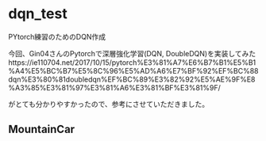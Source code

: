 # dqn_test
PYtorch練習のためのDQN作成

今回、Gin04さんのPytorchで深層強化学習(DQN, DoubleDQN)を実装してみたhttps://ie110704.net/2017/10/15/pytorch%E3%81%A7%E6%B7%B1%E5%B1%A4%E5%BC%B7%E5%8C%96%E5%AD%A6%E7%BF%92%EF%BC%88dqn%E3%80%81doubledqn%EF%BC%89%E3%82%92%E5%AE%9F%E8%A3%85%E3%81%97%E3%81%A6%E3%81%BF%E3%81%9F/

がとても分かりやすかったので、参考にさせていただきました。

## MountainCar 
